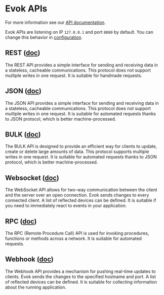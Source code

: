 # Evok APIs

For more information see our [API documentation](https://unipitechnology.stoplight.io/docs/evok/).

Evok APIs are listening on IP `127.0.0.1` and port `8080` by default. You can change this behavior in [configuration](./configs/evok_configuration.md).

## REST ([doc](./apis/rest.md))

The REST API provides a simple interface for sending and receiving data in a stateless, cacheable communications. This protocol does not support multiple writes in one request. It is suitable for handmade requests.

## JSON ([doc](./apis/json.md))

The JSON API provides a simple interface for sending and receiving data in a stateless, cacheable communications. This protocol does not support multiple writes in one request. It is suitable for automated requests thanks to JSON protocol, which is better machine-processed.

## BULK ([doc](./apis/bulk.md))

The BULK API is designed to provide an efficient way for clients to update, create or delete large amounts of data. This protocol supports multiple writes in one request. It is suitable for automated requests thanks to JSON protocol, which is better machine-processed.

## Websocket ([doc](./apis/websocket.md))

The WebSocket API allows for two-way communication between the client and the server over an open connection. Evok sends changes to every connected client. A list of reflected devices can be defined. It is suitable if you need to immediately react to events in your application.

## RPC ([doc](./apis/rpc.md))

The RPC (Remote Procedure Call) API is used for invoking procedures, functions or methods across a network. It is suitable for automated requests.

## Webhook ([doc](./apis/webhook.md))

The Webhook API provides a mechanism for pushing real-time updates to clients. Evok sends the changes to the specified hostname and port. A list of reflected devices can be defined. It is suitable for collecting information about the running application.
